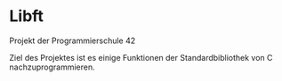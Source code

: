 # Libft

Projekt der Programmierschule 42

Ziel des Projektes ist es einige Funktionen der Standardbibliothek von C nachzuprogrammieren.
